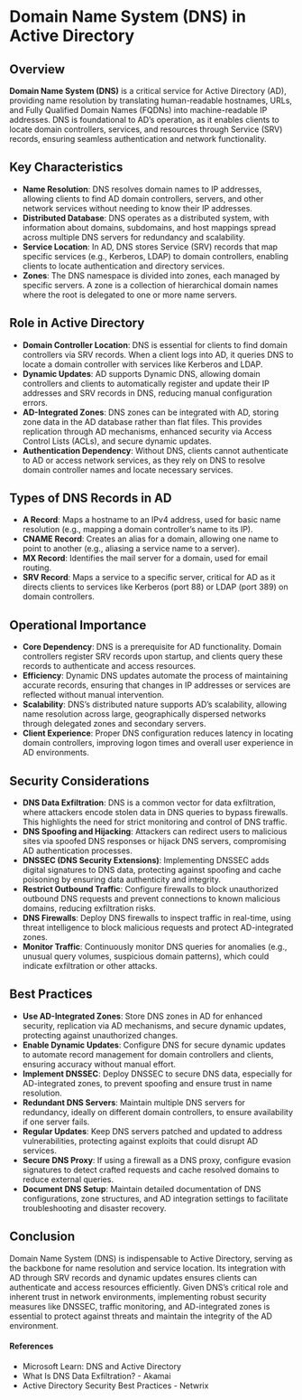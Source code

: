 # Domain Name System (DNS) in Active Directory

## Overview

**Domain Name System (DNS)** is a critical service for Active Directory (AD), providing name resolution by translating human-readable hostnames, URLs, and Fully Qualified Domain Names (FQDNs) into machine-readable IP addresses. DNS is foundational to AD’s operation, as it enables clients to locate domain controllers, services, and resources through Service (SRV) records, ensuring seamless authentication and network functionality.

## Key Characteristics

- **Name Resolution**: DNS resolves domain names to IP addresses, allowing clients to find AD domain controllers, servers, and other network services without needing to know their IP addresses.
- **Distributed Database**: DNS operates as a distributed system, with information about domains, subdomains, and host mappings spread across multiple DNS servers for redundancy and scalability.
- **Service Location**: In AD, DNS stores Service (SRV) records that map specific services (e.g., Kerberos, LDAP) to domain controllers, enabling clients to locate authentication and directory services.
- **Zones**: The DNS namespace is divided into zones, each managed by specific servers. A zone is a collection of hierarchical domain names where the root is delegated to one or more name servers.

## Role in Active Directory

- **Domain Controller Location**: DNS is essential for clients to find domain controllers via SRV records. When a client logs into AD, it queries DNS to locate a domain controller with services like Kerberos and LDAP.
- **Dynamic Updates**: AD supports Dynamic DNS, allowing domain controllers and clients to automatically register and update their IP addresses and SRV records in DNS, reducing manual configuration errors.
- **AD-Integrated Zones**: DNS zones can be integrated with AD, storing zone data in the AD database rather than flat files. This provides replication through AD mechanisms, enhanced security via Access Control Lists (ACLs), and secure dynamic updates.
- **Authentication Dependency**: Without DNS, clients cannot authenticate to AD or access network services, as they rely on DNS to resolve domain controller names and locate necessary services.

## Types of DNS Records in AD

- **A Record**: Maps a hostname to an IPv4 address, used for basic name resolution (e.g., mapping a domain controller’s name to its IP).
- **CNAME Record**: Creates an alias for a domain, allowing one name to point to another (e.g., aliasing a service name to a server).
- **MX Record**: Identifies the mail server for a domain, used for email routing.
- **SRV Record**: Maps a service to a specific server, critical for AD as it directs clients to services like Kerberos (port 88) or LDAP (port 389) on domain controllers.

## Operational Importance

- **Core Dependency**: DNS is a prerequisite for AD functionality. Domain controllers register SRV records upon startup, and clients query these records to authenticate and access resources.
- **Efficiency**: Dynamic DNS updates automate the process of maintaining accurate records, ensuring that changes in IP addresses or services are reflected without manual intervention.
- **Scalability**: DNS’s distributed nature supports AD’s scalability, allowing name resolution across large, geographically dispersed networks through delegated zones and secondary servers.
- **Client Experience**: Proper DNS configuration reduces latency in locating domain controllers, improving logon times and overall user experience in AD environments.

## Security Considerations

- **DNS Data Exfiltration**: DNS is a common vector for data exfiltration, where attackers encode stolen data in DNS queries to bypass firewalls. This highlights the need for strict monitoring and control of DNS traffic.
- **DNS Spoofing and Hijacking**: Attackers can redirect users to malicious sites via spoofed DNS responses or hijack DNS servers, compromising AD authentication processes.
- **DNSSEC (DNS Security Extensions)**: Implementing DNSSEC adds digital signatures to DNS data, protecting against spoofing and cache poisoning by ensuring data authenticity and integrity.
- **Restrict Outbound Traffic**: Configure firewalls to block unauthorized outbound DNS requests and prevent connections to known malicious domains, reducing exfiltration risks.
- **DNS Firewalls**: Deploy DNS firewalls to inspect traffic in real-time, using threat intelligence to block malicious requests and protect AD-integrated zones.
- **Monitor Traffic**: Continuously monitor DNS queries for anomalies (e.g., unusual query volumes, suspicious domain patterns), which could indicate exfiltration or other attacks.

## Best Practices

- **Use AD-Integrated Zones**: Store DNS zones in AD for enhanced security, replication via AD mechanisms, and secure dynamic updates, protecting against unauthorized changes.
- **Enable Dynamic Updates**: Configure DNS for secure dynamic updates to automate record management for domain controllers and clients, ensuring accuracy without manual effort.
- **Implement DNSSEC**: Deploy DNSSEC to secure DNS data, especially for AD-integrated zones, to prevent spoofing and ensure trust in name resolution.
- **Redundant DNS Servers**: Maintain multiple DNS servers for redundancy, ideally on different domain controllers, to ensure availability if one server fails.
- **Regular Updates**: Keep DNS servers patched and updated to address vulnerabilities, protecting against exploits that could disrupt AD services.
- **Secure DNS Proxy**: If using a firewall as a DNS proxy, configure evasion signatures to detect crafted requests and cache resolved domains to reduce external queries.
- **Document DNS Setup**: Maintain detailed documentation of DNS configurations, zone structures, and AD integration settings to facilitate troubleshooting and disaster recovery.

## Conclusion

Domain Name System (DNS) is indispensable to Active Directory, serving as the backbone for name resolution and service location. Its integration with AD through SRV records and dynamic updates ensures clients can authenticate and access resources efficiently. Given DNS’s critical role and inherent trust in network environments, implementing robust security measures like DNSSEC, traffic monitoring, and AD-integrated zones is essential to protect against threats and maintain the integrity of the AD environment.

#### References
- Microsoft Learn: DNS and Active Directory
- What Is DNS Data Exfiltration? - Akamai
- Active Directory Security Best Practices - Netwrix
